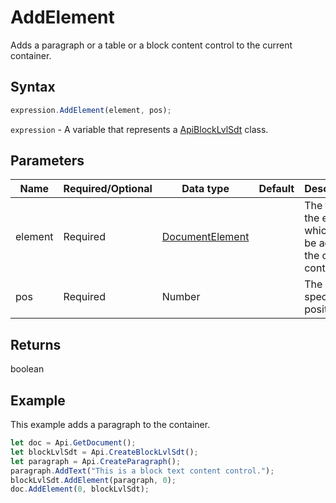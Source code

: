 # AddElement

Adds a paragraph or a table or a block content control to the current container.

## Syntax

```javascript
expression.AddElement(element, pos);
```

`expression` - A variable that represents a [ApiBlockLvlSdt](../ApiBlockLvlSdt.md) class.

## Parameters

| **Name** | **Required/Optional** | **Data type** | **Default** | **Description** |
| ------------- | ------------- | ------------- | ------------- | ------------- |
| element | Required | [DocumentElement](../../Enumeration/DocumentElement.md) |  | The type of the element which will be added to the current container. |
| pos | Required | Number |  | The specified position. |

## Returns

boolean

## Example

This example adds a paragraph to the container.

```javascript editor-docx
let doc = Api.GetDocument();
let blockLvlSdt = Api.CreateBlockLvlSdt();
let paragraph = Api.CreateParagraph();
paragraph.AddText("This is a block text content control.");
blockLvlSdt.AddElement(paragraph, 0);
doc.AddElement(0, blockLvlSdt);
```
